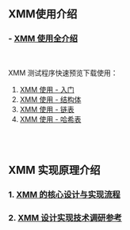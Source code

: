 ## XMM使用介绍

### - [XMM 使用全介绍](https://github.com/heiyeluren/XMM/blob/main/docs/XMM-Usage.md)

<br />

XMM 测试程序快速预览下载使用：
<br />

1. [XMM 使用 - 入门](https://github.com/heiyeluren/XMM/blob/main/example/xmm-test00.go)
2. [XMM 使用 - 结构体](https://github.com/heiyeluren/XMM/blob/main/example/xmm-test01.go)
3. [XMM 使用 - 链表](https://github.com/heiyeluren/XMM/blob/main/example/xmm-test02.go)
4. [XMM 使用 - 哈希表](https://github.com/heiyeluren/XMM/blob/main/example/xmm-test03.go)

<br />
<br />

## XMM 实现原理介绍

### 1. [XMM 的核心设计与实现流程](https://github.com/heiyeluren/XMM/blob/main/docs/XMM-DesignImplementation.md)

### 2. [XMM 设计实现技术调研参考](https://github.com/heiyeluren/XMM/blob/main/docs/XMM-InvestigateResearch.md)

<br />
<br />
